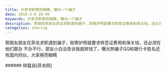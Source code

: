 ```yaml
---
title: 大家求职擦亮眼睛，曝光一个骗子
date: 2019-3-9 20:49
keywords: 大家求职擦亮眼睛，曝光一个骗子
description: 帮朋友朋友在菲龙求职遇到骗子，刚寄护照就要求转签证费用和保关钱，还必须在他们那办 不办不行，朋友小白没告诉我就转钱了，曝光狗骗子QQ和银行卡姓名还有国内同伙，大家擦亮眼睛
categories: sharing
---
```

<td class="t_f" id="postmessage_3192551">

帮朋友朋友在菲龙求职遇到骗子，刚寄护照就要求转签证费用和保关钱，还必须在他们那办 不办不行，朋友小白没告诉我就转钱了，曝光狗骗子QQ和银行卡姓名还有国内同伙，大家擦亮眼睛<br/>
</td>
###### 转载自[菲龙网]